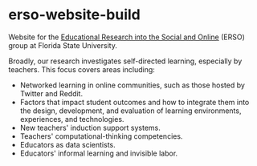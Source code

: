 # erso-website-build

Website for the [Educational Research into the Social and Online](https://erso-group.github.io/) (ERSO) group at Florida State University.

Broadly, our research investigates self-directed learning, especially by teachers. This focus covers areas including:

- Networked learning in online communities, such as those hosted by Twitter and Reddit.
- Factors that impact student outcomes and how to integrate them into the design, development, and evaluation of learning environments, experiences, and technologies.
- New teachers' induction support systems.
- Teachers' computational-thinking competencies.
- Educators as data scientists.
- Educators' informal learning and invisible labor.
